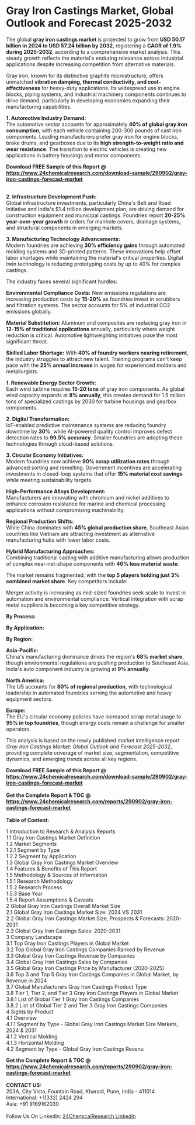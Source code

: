 <h1>Gray Iron Castings Market, Global Outlook and Forecast 2025-2032</h1><p>The global <strong>gray iron castings market</strong> is projected to grow from <strong>USD 50.17 billion in 2024 to USD 57.24 billion by 2032</strong>, registering a <strong>CAGR of 1.9% during 2025-2032</strong>, according to a comprehensive market analysis. This steady growth reflects the material's enduring relevance across industrial applications despite increasing competition from alternative materials.</p><p>Gray iron, known for its distinctive graphite microstructure, offers unmatched <strong>vibration damping, thermal conductivity, and cost-effectiveness</strong> for heavy-duty applications. Its widespread use in engine blocks, piping systems, and industrial machinery components continues to drive demand, particularly in developing economies expanding their manufacturing capabilities.</p><p><strong>1. Automotive Industry Demand:</strong><br>
The automotive sector accounts for approximately <strong>40% of global gray iron consumption</strong>, with each vehicle containing 200-300 pounds of cast iron components. Leading manufacturers prefer gray iron for engine blocks, brake drums, and gearboxes due to its <strong>high strength-to-weight ratio and wear resistance</strong>. The transition to electric vehicles is creating new applications in battery housings and motor components.</p><div><b>Download FREE Sample of this Report @ 
            <a href="https://www.24chemicalresearch.com/download-sample/290902/gray-iron-castings-forecast-market">
            https://www.24chemicalresearch.com/download-sample/290902/gray-iron-castings-forecast-market</a></b></div><br><p><strong>2. Infrastructure Development Push:</strong><br>
Global infrastructure investments, particularly China's Belt and Road Initiative and India's $1.4 trillion development plan, are driving demand for construction equipment and municipal castings. Foundries report <strong>20-25% year-over-year growth</strong> in orders for manhole covers, drainage systems, and structural components in emerging markets.</p><p><strong>3. Manufacturing Technology Advancements:</strong><br>
Modern foundries are achieving <strong>30% efficiency gains</strong> through automated molding systems and 3D-printed patterns. These innovations help offset labor shortages while maintaining the material's critical properties. Digital twin technology is reducing prototyping costs by up to 40% for complex castings.</p><p>The industry faces several significant hurdles:</p><p><strong>Environmental Compliance Costs:</strong> New emissions regulations are increasing production costs by <strong>15-20%</strong> as foundries invest in scrubbers and filtration systems. The sector accounts for 5% of industrial CO2 emissions globally.</p><p><strong>Material Substitution:</strong> Aluminum and composites are replacing gray iron in <strong>12-15% of traditional applications</strong> annually, particularly where weight reduction is critical. Automotive lightweighting initiatives pose the most significant threat.</p><p><strong>Skilled Labor Shortage:</strong> With <strong>40% of foundry workers nearing retirement</strong>, the industry struggles to attract new talent. Training programs can't keep pace with the <strong>25% annual increase</strong> in wages for experienced molders and metallurgists.</p><p><strong>1. Renewable Energy Sector Growth:</strong><br>
Each wind turbine requires <strong>15-20 tons</strong> of gray iron components. As global wind capacity expands at <strong>8% annually</strong>, this creates demand for 1.5 million tons of specialized castings by 2030 for turbine housings and gearbox components.</p><p><strong>2. Digital Transformation:</strong><br>
IoT-enabled predictive maintenance systems are reducing foundry downtime by <strong>30%</strong>, while AI-powered quality control improves defect detection rates to <strong>99.5% accuracy</strong>. Smaller foundries are adopting these technologies through cloud-based solutions.</p><p><strong>3. Circular Economy Initiatives:</strong><br>
Modern foundries now achieve <strong>90% scrap utilization rates</strong> through advanced sorting and remelting. Government incentives are accelerating investments in closed-loop systems that offer <strong>15% material cost savings</strong> while meeting sustainability targets.</p><p><strong>High-Performance Alloys Development:</strong><br>
	Manufacturers are innovating with chromium and nickel additives to enhance corrosion resistance for marine and chemical processing applications without compromising machinability.</p><p><strong>Regional Production Shifts:</strong><br>
	While China dominates with <strong>45% global production share</strong>, Southeast Asian countries like Vietnam are attracting investment as alternative manufacturing hubs with lower labor costs.</p><p><strong>Hybrid Manufacturing Approaches:</strong><br>
	Combining traditional casting with additive manufacturing allows production of complex near-net-shape components with <strong>40% less material waste</strong>.</p><p>The market remains fragmented, with the <strong>top 5 players holding just 3% combined market share</strong>. Key competitors include:</p><p>Merger activity is increasing as mid-sized foundries seek scale to invest in automation and environmental compliance. Vertical integration with scrap metal suppliers is becoming a key competitive strategy.</p><p><strong>By Process:</strong></p><p><strong>By Application:</strong></p><p><strong>By Region:</strong></p><p><strong>Asia-Pacific:</strong><br>
China's manufacturing dominance drives the region's <strong>68% market share</strong>, though environmental regulations are pushing production to Southeast Asia. India's auto component industry is growing at <strong>9% annually</strong>.</p><p><strong>North America:</strong><br>
The US accounts for <strong>80% of regional production</strong>, with technological leadership in automated foundries serving the automotive and heavy equipment sectors.</p><p><strong>Europe:</strong><br>
The EU's circular economy policies have increased scrap metal usage to <strong>95% in top foundries</strong>, though energy costs remain a challenge for smaller operators.</p><p>This analysis is based on the newly published market intelligence report <em>Gray Iron Castings Market: Global Outlook and Forecast 2025-2032</em>, providing complete coverage of market size, segmentation, competitive dynamics, and emerging trends across all key regions.</p><div><b>Download FREE Sample of this Report @ 
            <a href="https://www.24chemicalresearch.com/download-sample/290902/gray-iron-castings-forecast-market">
            https://www.24chemicalresearch.com/download-sample/290902/gray-iron-castings-forecast-market</a></b></div><br><div><b>Get the Complete Report & TOC @ 
            <a href="https://www.24chemicalresearch.com/reports/290902/gray-iron-castings-forecast-market">
            https://www.24chemicalresearch.com/reports/290902/gray-iron-castings-forecast-market</a></b></div><br>
            <b>Table of Content:</b><p>1 Introduction to Research & Analysis Reports<br />
 1.1 Gray Iron Castings Market Definition<br />
 1.2 Market Segments<br />
 1.2.1 Segment by Type<br />
 1.2.2 Segment by Application<br />
 1.3 Global Gray Iron Castings Market Overview<br />
 1.4 Features & Benefits of This Report<br />
 1.5 Methodology & Sources of Information<br />
 1.5.1 Research Methodology<br />
 1.5.2 Research Process<br />
 1.5.3 Base Year<br />
 1.5.4 Report Assumptions & Caveats<br />
2 Global Gray Iron Castings Overall Market Size<br />
 2.1 Global Gray Iron Castings Market Size: 2024 VS 2031<br />
 2.2 Global Gray Iron Castings Market Size, Prospects & Forecasts: 2020-2031<br />
 2.3 Global Gray Iron Castings Sales: 2020-2031<br />
3 Company Landscape<br />
 3.1 Top Gray Iron Castings Players in Global Market<br />
 3.2 Top Global Gray Iron Castings Companies Ranked by Revenue<br />
 3.3 Global Gray Iron Castings Revenue by Companies<br />
 3.4 Global Gray Iron Castings Sales by Companies<br />
 3.5 Global Gray Iron Castings Price by Manufacturer (2020-2025)<br />
 3.6 Top 3 and Top 5 Gray Iron Castings Companies in Global Market, by Revenue in 2024<br />
 3.7 Global Manufacturers Gray Iron Castings Product Type<br />
 3.8 Tier 1, Tier 2, and Tier 3 Gray Iron Castings Players in Global Market<br />
 3.8.1 List of Global Tier 1 Gray Iron Castings Companies<br />
 3.8.2 List of Global Tier 2 and Tier 3 Gray Iron Castings Companies<br />
4 Sights by Product<br />
 4.1 Overview<br />
 4.1.1 Segment by Type - Global Gray Iron Castings Market Size Markets, 2024 & 2031<br />
 4.1.2 Vertical Molding<br />
 4.1.3 Horizontal Molding<br />
 4.2 Segment by Type - Global Gray Iron Castings Revenu</p><div><b>Get the Complete Report & TOC @ 
            <a href="https://www.24chemicalresearch.com/reports/290902/gray-iron-castings-forecast-market">
            https://www.24chemicalresearch.com/reports/290902/gray-iron-castings-forecast-market</a></b></div><br><b>CONTACT US:</b><br>
            203A, City Vista, Fountain Road, Kharadi, Pune, India - 411014<br>
            International: +1(332) 2424 294<br>
            Asia: +91 9169162030 <br><br>
            Follow Us On LinkedIn: <a href="https://www.linkedin.com/company/24chemicalresearch/">24ChemicalResearch LinkedIn</a>
